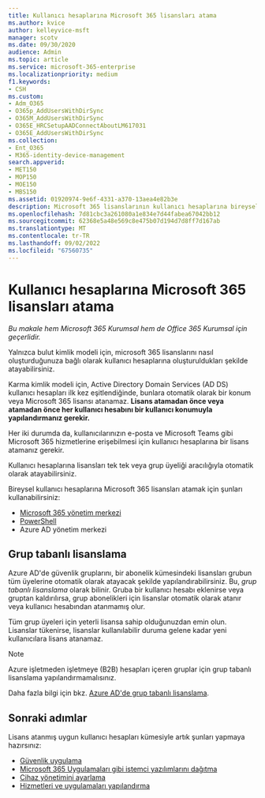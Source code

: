 ```yaml
---
title: Kullanıcı hesaplarına Microsoft 365 lisansları atama
ms.author: kvice
author: kelleyvice-msft
manager: scotv
ms.date: 09/30/2020
audience: Admin
ms.topic: article
ms.service: microsoft-365-enterprise
ms.localizationpriority: medium
f1.keywords:
- CSH
ms.custom:
- Adm_O365
- O365p_AddUsersWithDirSync
- O365M_AddUsersWithDirSync
- O365E_HRCSetupAADConnectAboutLM617031
- O365E_AddUsersWithDirSync
ms.collection:
- Ent_O365
- M365-identity-device-management
search.appverid:
- MET150
- MOP150
- MOE150
- MBS150
ms.assetid: 01920974-9e6f-4331-a370-13aea4e82b3e
description: Microsoft 365 lisanslarının kullanıcı hesaplarına bireysel olarak veya grup üyeliği temelinde nasıl atandığı açıklanır.
ms.openlocfilehash: 7d81cbc3a261080a1e834e7d44fabea67042bb12
ms.sourcegitcommit: 62368e5a48e569c8e475b07d194d7d8ff7d167ab
ms.translationtype: MT
ms.contentlocale: tr-TR
ms.lasthandoff: 09/02/2022
ms.locfileid: "67560735"
---
```

# <a name="assign-microsoft-365-licenses-to-user-accounts"></a>Kullanıcı hesaplarına Microsoft 365 lisansları atama

*Bu makale hem Microsoft 365 Kurumsal hem de Office 365 Kurumsal için geçerlidir.*

Yalnızca bulut kimlik modeli için, microsoft 365 lisanslarını nasıl oluşturduğunuza bağlı olarak kullanıcı hesaplarına oluşturuldukları şekilde atayabilirsiniz.

Karma kimlik modeli için, Active Directory Domain Services (AD DS) kullanıcı hesapları ilk kez eşitlendiğinde, bunlara otomatik olarak bir konum veya Microsoft 365 lisansı atanamaz. **Lisans atamadan önce veya atamadan önce her kullanıcı hesabını bir kullanıcı konumuyla yapılandırmanız gerekir.**

Her iki durumda da, kullanıcılarınızın e-posta ve Microsoft Teams gibi Microsoft 365 hizmetlerine erişebilmesi için kullanıcı hesaplarına bir lisans atamanız gerekir.

Kullanıcı hesaplarına lisansları tek tek veya grup üyeliği aracılığıyla otomatik olarak atayabilirsiniz.

Bireysel kullanıcı hesaplarına Microsoft 365 lisansları atamak için şunları kullanabilirsiniz:

- [Microsoft 365 yönetim merkezi](../admin/manage/assign-licenses-to-users.md)
- [PowerShell](assign-licenses-to-user-accounts-with-microsoft-365-powershell.md)
- Azure AD yönetim merkezi

## <a name="group-based-licensing"></a>Grup tabanlı lisanslama

Azure AD'de güvenlik gruplarını, bir abonelik kümesindeki lisansları grubun tüm üyelerine otomatik olarak atayacak şekilde yapılandırabilirsiniz. Bu, *grup tabanlı lisanslama* olarak bilinir. Gruba bir kullanıcı hesabı eklenirse veya gruptan kaldırılırsa, grup abonelikleri için lisanslar otomatik olarak atanır veya kullanıcı hesabından atanmamış olur.

Tüm grup üyeleri için yeterli lisansa sahip olduğunuzdan emin olun. Lisanslar tükenirse, lisanslar kullanılabilir duruma gelene kadar yeni kullanıcılara lisans atanamaz.

>[!Note]
>Azure işletmeden işletmeye (B2B) hesapları içeren gruplar için grup tabanlı lisanslama yapılandırmamalısınız.
>

Daha fazla bilgi için bkz. [Azure AD'de grup tabanlı lisanslama](/azure/active-directory/fundamentals/active-directory-licensing-whatis-azure-portal).

## <a name="next-steps"></a>Sonraki adımlar

Lisans atanmış uygun kullanıcı hesapları kümesiyle artık şunları yapmaya hazırsınız:

- [Güvenlik uygulama](../security/office-365-security/security-roadmap.md)
- [Microsoft 365 Uygulamaları gibi istemci yazılımlarını dağıtma](/DeployOffice/deployment-guide-microsoft-365-apps)
- [Cihaz yönetimini ayarlama](device-management-roadmap-microsoft-365.md)
- [Hizmetleri ve uygulamaları yapılandırma](configure-services-and-applications.md)